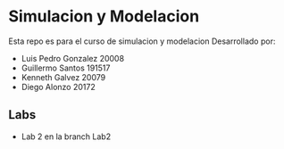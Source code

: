 # Simulacion y Modelacion
Esta repo es para el curso de simulacion y modelacion
Desarrollado por:
* Luis Pedro Gonzalez 20008
* Guillermo Santos 191517
* Kenneth Galvez 20079
* Diego Alonzo 20172
## Labs
* Lab 2 en la branch Lab2
